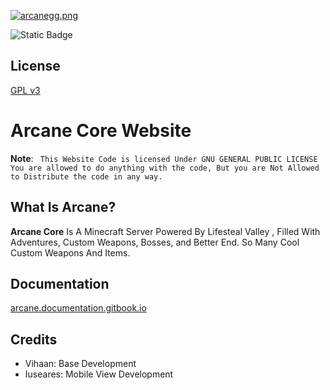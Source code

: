 [![arcanegg.png](https://i.postimg.cc/nrZHgrzV/arcanegg.png)](https://postimg.cc/njRbQHBN)

![Static Badge](https://img.shields.io/badge/ArcaneCore-Lifesteal%20Valley-blue)


## License

[GPL v3](https://choosealicense.com/licenses/gpl-3.0/)

# Arcane Core Website


**Note**: ``` This Website Code is licensed Under GNU GENERAL PUBLIC LICENSE You are allowed to do anything with the code, But you are Not Allowed to Distribute the code in any way.```

## What Is Arcane?

**Arcane Core** Is A Minecraft Server Powered By Lifesteal Valley , 
Filled With Adventures, Custom Weapons, Bosses, and Better End.
So Many Cool Custom Weapons And Items.


## Documentation

[arcane.documentation.gitbook.io](https://arcanecore.gitbook.io/docs.arcancecore)

## Credits

- Vihaan: Base Development
- Iuseares: Mobile View Development

